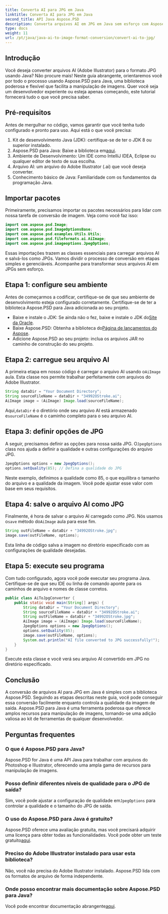 ```yaml
---
title: Converta AI para JPG em Java
linktitle: Converta AI para JPG em Java
second_title: API Java Aspose.PSD
description: Converta arquivos AI em JPG em Java sem esforço com Aspose.PSD. Siga nosso guia passo a passo para conversão de imagens de alta qualidade.
type: docs
weight: 11
url: /pt/java/java-ai-to-image-format-conversion/convert-ai-to-jpg/
---
```

## Introdução
Você deseja converter arquivos AI (Adobe Illustrator) para o formato JPG usando Java? Não procure mais! Neste guia abrangente, orientaremos você por todo o processo usando Aspose.PSD para Java, uma biblioteca poderosa e flexível que facilita a manipulação de imagens. Quer você seja um desenvolvedor experiente ou esteja apenas começando, este tutorial fornecerá tudo o que você precisa saber.
## Pré-requisitos
Antes de mergulhar no código, vamos garantir que você tenha tudo configurado e pronto para uso. Aqui está o que você precisa:
1. Kit de desenvolvimento Java (JDK): certifique-se de ter o JDK 8 ou superior instalado.
2.  Aspose.PSD para Java: Baixe a biblioteca em[aqui](https://releases.aspose.com/psd/java/).
3. Ambiente de Desenvolvimento: Um IDE como IntelliJ IDEA, Eclipse ou qualquer editor de texto de sua escolha.
4. Arquivo AI: um arquivo do Adobe Illustrator (.ai) que você deseja converter.
5. Conhecimento básico de Java: Familiaridade com os fundamentos da programação Java.
## Importar pacotes
Primeiramente, precisamos importar os pacotes necessários para lidar com nossa tarefa de conversão de imagem. Veja como você faz isso:
```java
import com.aspose.psd.Image;
import com.aspose.psd.ImageOptionsBase;
import com.aspose.psd.examples.Utils.Utils;
import com.aspose.psd.fileformats.ai.AiImage;
import com.aspose.psd.imageoptions.JpegOptions;
```
Essas importações trazem as classes essenciais para carregar arquivos AI e salvá-los como JPGs.
Vamos dividir o processo de conversão em etapas simples e gerenciáveis. Acompanhe para transformar seus arquivos AI em JPGs sem esforço.
## Etapa 1: configure seu ambiente
Antes de começarmos a codificar, certifique-se de que seu ambiente de desenvolvimento esteja configurado corretamente. Certifique-se de ter a biblioteca Aspose.PSD para Java adicionada ao seu projeto.
-  Baixe e instale o JDK: Se ainda não o fez, baixe e instale o JDK do[Site da Oracle](https://www.oracle.com/java/technologies/javase-downloads.html).
-  Baixe Aspose.PSD: Obtenha a biblioteca do[Página de lançamentos do Aspose](https://releases.aspose.com/psd/java/).
- Adicione Aspose.PSD ao seu projeto: inclua os arquivos JAR no caminho de construção do seu projeto.
## Etapa 2: carregue seu arquivo AI
 A primeira etapa em nosso código é carregar o arquivo AI usando o`AiImage` aula. Esta classe nos permite trabalhar perfeitamente com arquivos do Adobe Illustrator.
```java
String dataDir = "Your Document Directory";
String sourceFileName = dataDir + "34992OStroke.ai";
AiImage image = (AiImage) Image.load(sourceFileName);
```
 Aqui,`dataDir` é o diretório onde seu arquivo AI está armazenado e`sourceFileName` é o caminho completo para o seu arquivo AI.
## Etapa 3: definir opções de JPG
 A seguir, precisamos definir as opções para nossa saída JPG. O`JpegOptions` class nos ajuda a definir a qualidade e outras configurações do arquivo JPG.
```java
JpegOptions options = new JpegOptions();
options.setQuality(85); // Defina a qualidade do JPG
```
Neste exemplo, definimos a qualidade como 85, o que equilibra o tamanho do arquivo e a qualidade da imagem. Você pode ajustar esse valor com base em seus requisitos.
## Etapa 4: salve o arquivo AI como JPG
 Finalmente, é hora de salvar o arquivo AI carregado como JPG. Nós usamos o`save` método do`AiImage` aula para esse fim.
```java
String outFileName = dataDir + "34992OStroke.jpg";
image.save(outFileName, options);
```
Esta linha de código salva a imagem no diretório especificado com as configurações de qualidade desejadas.
## Etapa 5: execute seu programa
Com tudo configurado, agora você pode executar seu programa Java. Certifique-se de que seu IDE ou linha de comando aponte para os caminhos de arquivo e nomes de classe corretos.
```java
public class AiToJpgConverter {
    public static void main(String[] args) {
        String dataDir = "Your Document Directory";
        String sourceFileName = dataDir + "34992OStroke.ai";
        String outFileName = dataDir + "34992OStroke.jpg";
        AiImage image = (AiImage) Image.load(sourceFileName);
        JpegOptions options = new JpegOptions();
        options.setQuality(85);
        image.save(outFileName, options);
        System.out.println("AI file converted to JPG successfully!");
    }
}
```
Execute esta classe e você verá seu arquivo AI convertido em JPG no diretório especificado.
## Conclusão
A conversão de arquivos AI para JPG em Java é simples com a biblioteca Aspose.PSD. Seguindo as etapas descritas neste guia, você pode conseguir essa conversão facilmente enquanto controla a qualidade da imagem de saída. Aspose.PSD para Java é uma ferramenta poderosa que oferece amplos recursos para manipulação de imagens, tornando-se uma adição valiosa ao kit de ferramentas de qualquer desenvolvedor.
## Perguntas frequentes
### O que é Aspose.PSD para Java?
Aspose.PSD for Java é uma API Java para trabalhar com arquivos do Photoshop e Illustrator, oferecendo uma ampla gama de recursos para manipulação de imagens.
### Posso definir diferentes níveis de qualidade para o JPG de saída?
 Sim, você pode ajustar a configuração de qualidade em`JpegOptions` para controlar a qualidade e o tamanho do JPG de saída.
### O uso do Aspose.PSD para Java é gratuito?
Aspose.PSD oferece uma avaliação gratuita, mas você precisará adquirir uma licença para obter todas as funcionalidades. Você pode obter um teste gratuito[aqui](https://releases.aspose.com/).
### Preciso do Adobe Illustrator instalado para usar esta biblioteca?
Não, você não precisa do Adobe Illustrator instalado. Aspose.PSD lida com os formatos de arquivo de forma independente.
### Onde posso encontrar mais documentação sobre Aspose.PSD para Java?
 Você pode encontrar documentação abrangente[aqui](https://reference.aspose.com/psd/java/).